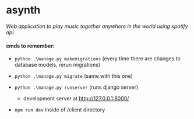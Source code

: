 # asynth

_Web application to play music together anywhere in the world using spotify api_

#### cmds to remember:

- `python .\manage.py makemigrations` (every time there are changes to database models, rerun migrations)
- `python .\manage.py migrate` (same with this one)
- `python .\manage.py runserver` (runs django server)

  - development server at http://127.0.0.1:8000/

- `npm run dev` inside of /client directory
